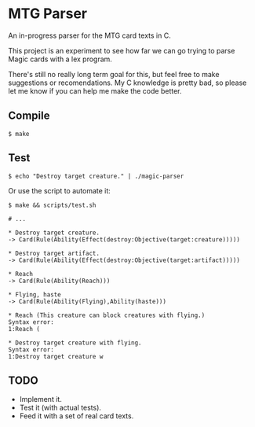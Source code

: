 # MTG Parser

An in-progress parser for the MTG card texts in C.

This project is an experiment to see how far we can go trying to parse
Magic cards with a lex program.

There's still no really long term goal for this, but feel free to make
suggestions or recomendations. My C knowledge is pretty bad, so please
let me know if you can help me make the code better.

## Compile

    $ make

## Test

    $ echo "Destroy target creature." | ./magic-parser

Or use the script to automate it:

    $ make && scripts/test.sh

    # ...

    * Destroy target creature.
    -> Card(Rule(Ability(Effect(destroy:Objective(target:creature)))))

    * Destroy target artifact.
    -> Card(Rule(Ability(Effect(destroy:Objective(target:artifact)))))

    * Reach
    -> Card(Rule(Ability(Reach)))

    * Flying, haste
    -> Card(Rule(Ability(Flying),Ability(haste)))

    * Reach (This creature can block creatures with flying.)
    Syntax error:
    1:Reach (

    * Destroy target creature with flying.
    Syntax error:
    1:Destroy target creature w

## TODO

- Implement it.
- Test it (with actual tests).
- Feed it with a set of real card texts.
